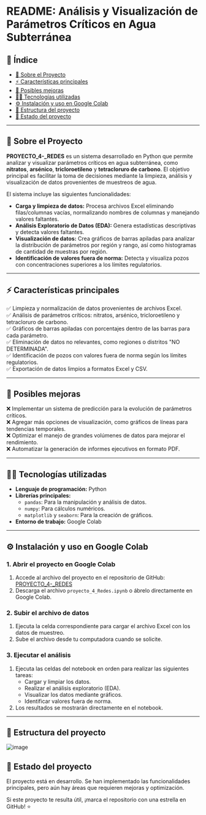 # **README: Análisis y Visualización de Parámetros Críticos en Agua Subterránea**

## 📌 Índice
- [📝 Sobre el Proyecto](#-sobre-el-proyecto)
- [⚡ Características principales](#-características-principales)
- [🔧 Posibles mejoras](#-posibles-mejoras)
- [👨‍💻 Tecnologías utilizadas](#-tecnologías-utilizadas)
- [⚙ Instalación y uso en Google Colab](#-instalación-y-uso-en-google-colab)
- [📂 Estructura del proyecto](#-estructura-del-proyecto)
- [🌟 Estado del proyecto](#-estado-del-proyecto)

---

## 📝 **Sobre el Proyecto**
**PROYECTO_4-_REDES** es un sistema desarrollado en Python que permite analizar y visualizar parámetros críticos en agua subterránea, como **nitratos**, **arsénico**, **tricloroetileno** y **tetracloruro de carbono**. El objetivo principal es facilitar la toma de decisiones mediante la limpieza, análisis y visualización de datos provenientes de muestreos de agua.

El sistema incluye las siguientes funcionalidades:
- **Carga y limpieza de datos:** Procesa archivos Excel eliminando filas/columnas vacías, normalizando nombres de columnas y manejando valores faltantes.
- **Análisis Exploratorio de Datos (EDA):** Genera estadísticas descriptivas y detecta valores faltantes.
- **Visualización de datos:** Crea gráficos de barras apiladas para analizar la distribución de parámetros por región y rango, así como histogramas de cantidad de muestras por región.
- **Identificación de valores fuera de norma:** Detecta y visualiza pozos con concentraciones superiores a los límites regulatorios.

---

## ⚡ **Características principales**
✅ Limpieza y normalización de datos provenientes de archivos Excel.  
✅ Análisis de parámetros críticos: nitratos, arsénico, tricloroetileno y tetracloruro de carbono.  
✅ Gráficos de barras apiladas con porcentajes dentro de las barras para cada parámetro.  
✅ Eliminación de datos no relevantes, como regiones o distritos "NO DETERMINADA".  
✅ Identificación de pozos con valores fuera de norma según los límites regulatorios.  
✅ Exportación de datos limpios a formatos Excel y CSV.  

---

## 🔧 **Posibles mejoras**
❌ Implementar un sistema de predicción para la evolución de parámetros críticos.  
❌ Agregar más opciones de visualización, como gráficos de líneas para tendencias temporales.  
❌ Optimizar el manejo de grandes volúmenes de datos para mejorar el rendimiento.  
❌ Automatizar la generación de informes ejecutivos en formato PDF.  

---

## 👨‍💻 **Tecnologías utilizadas**
- **Lenguaje de programación:** Python  
- **Librerías principales:**  
  - `pandas`: Para la manipulación y análisis de datos.  
  - `numpy`: Para cálculos numéricos.  
  - `matplotlib` y `seaborn`: Para la creación de gráficos.  
- **Entorno de trabajo:** Google Colab  

---

## ⚙ **Instalación y uso en Google Colab**

### **1. Abrir el proyecto en Google Colab**
1. Accede al archivo del proyecto en el repositorio de GitHub:  
   [PROYECTO_4-_REDES](https://github.com/MaximilianoScarlato/PROYECTO_4-_REDES.git)  
2. Descarga el archivo `proyecto_4_Redes.ipynb` o ábrelo directamente en Google Colab.

### **2. Subir el archivo de datos**
1. Ejecuta la celda correspondiente para cargar el archivo Excel con los datos de muestreo.  
2. Sube el archivo desde tu computadora cuando se solicite.

### **3. Ejecutar el análisis**
1. Ejecuta las celdas del notebook en orden para realizar las siguientes tareas:  
   - Cargar y limpiar los datos.  
   - Realizar el análisis exploratorio (EDA).  
   - Visualizar los datos mediante gráficos.  
   - Identificar valores fuera de norma.  
2. Los resultados se mostrarán directamente en el notebook.

---

## 📂 **Estructura del proyecto**

![image](https://github.com/user-attachments/assets/751fb355-0f11-4ecc-bdca-7f701256cc41)


## 🌟 **Estado del proyecto**
El proyecto está en desarrollo. Se han implementado las funcionalidades principales, pero aún hay áreas que requieren mejoras y optimización.  

Si este proyecto te resulta útil, ¡marca el repositorio con una estrella en GitHub! ⭐
